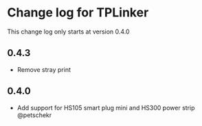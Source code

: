 # Change log for TPLinker

This change log only starts at version 0.4.0

## 0.4.3

- Remove stray print

## 0.4.0

- Add support for HS105 smart plug mini and HS300 power strip @petschekr
